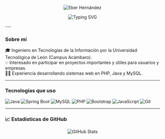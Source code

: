 <p align="center">
  <img src="https://readme-typing-svg.demolab.com/static?font=Fira+Code&size=30&pause=1000&color=6F37AC&center=true&vCenter=true&width=435&lines=Eber+Hern%C3%A1ndez" alt="Eber Hernández" />
</p>

<p align="center">
  <img src="https://readme-typing-svg.herokuapp.com?font=Fira+Code&size=22&duration=3000&pause=1000&color=6F37AC&center=true&vCenter=true&width=435&lines=Programador+Fullstack;Ingeniero+TI;Programador+Java" alt="Typing SVG" />
</p>
---

### Sobre mí

🎓 Ingeniero en Tecnologías de la Información por la Universidad Tecnológica de León (Campus Acámbaro).    
💡 Interesado en participar en proyectos importantes y útiles para usuarios y empresas.  
👨‍💻 Experiencia desarrollando sistemas web en PHP, Java y MySQL.  

---

### Tecnologías que uso

![Java](https://img.shields.io/badge/Java-%23007396?style=for-the-badge&logo=java&logoColor=white)
![Spring Boot](https://img.shields.io/badge/Spring_Boot-%236DB33F?style=for-the-badge&logo=spring-boot&logoColor=white)
![MySQL](https://img.shields.io/badge/MySQL-%2300f?style=for-the-badge&logo=mysql&logoColor=white)
![PHP](https://img.shields.io/badge/PHP-%23777BB4?style=for-the-badge&logo=php&logoColor=white)
![Bootstrap](https://img.shields.io/badge/Bootstrap-%23563D7C?style=for-the-badge&logo=bootstrap&logoColor=white)
![JavaScript](https://img.shields.io/badge/JavaScript-%23F7DF1E?style=for-the-badge&logo=javascript&logoColor=black)
![Git](https://img.shields.io/badge/Git-%23F05033?style=for-the-badge&logo=git&logoColor=white)

---

### 📈 Estadísticas de GitHub

<p align="center">
  <img src="https://github-readme-stats.vercel.app/api?username=EberEHM&show_icons=true&theme=radical" alt="GitHub Stats" />
</p>



